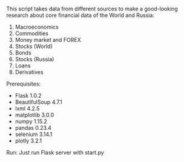 This script takes data from different sources to make a good-looking research about core financial data of the World and Russia:

1. Macroeconomics
2. Commodities
3. Money market and FOREX
4. Stocks (World)
5. Bonds
6. Stocks (Russia)
7. Loans
8. Derivatives

Prerequisites:
* Flask 1.0.2
* BeautifulSoup 4.7.1
* lxml 4.2.5
* matplotlib 3.0.0
* numpy 1.15.2
* pandas 0.23.4
* selenium 3.14.1
* plotly 3.2.1

Run:
Just run Flask server with start.py
